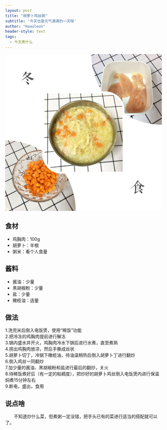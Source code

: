 ```yaml
---
layout: post
title: "胡萝卜鸡丝粥"
subtitle: '今天也是元气满满的一天呀'
author: "Haauleon"
header-style: text
tags:
  - 今天煮什么
---
```


![](\img\in-post\2020-02-15-food\1.jpg)                                       



## 食材
* 鸡胸肉：100g
* 胡萝卜：半根
* 粥米：看个人食量

## 酱料
* 酱油：少量
* 黑胡椒粉：少量
* 盐：少量       
* 橄榄油：适量

## 做法
1.洗完米后倒入电饭煲，使用“稀饭”功能            
2.把冷冻的鸡胸肉提前进行解冻           
3.锅内盛水并开火，鸡胸肉冷水下锅后进行水煮，直至煮熟                 
4.捞出鸡胸肉放凉，然后手撕成丝状             
5.胡萝卜切丁，冷锅下橄榄油，待油温稍热后倒入胡萝卜丁进行翻炒        
6.倒入鸡丝一同翻炒       
7.加少量的酱油、黑胡椒粉和盐进行最后的翻炒，关火         
8.待稀饭煮好后（有一定的粘稠度），把炒好的胡萝卜鸡丝倒入电饭煲内进行保温焖煮15分钟左右          
9.断电，盛出，食用          

## 说点啥     
&emsp;&emsp;不知道炒什么菜，但煮粥一定没错，把手头已有的菜进行适当的搭配就可以了。